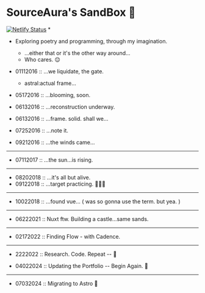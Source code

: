  
# SourceAura's SandBox 👾 
[![Netlify Status](https://api.netlify.com/api/v1/badges/cc44f316-985e-4e60-80c6-7241981a4fea/deploy-status)](https://app.netlify.com/sites/sourceaura/deploys)
*
- Exploring poetry and programming, through my imagination.
  - ...either that or it's the other way around...
  - Who cares. 😌


- 01112016 :: ...we liquidate, the gate.
  * astral:actual frame...

- 05172016 :: ...blooming, soon.

- 06132016 :: ...reconstruction underway.

- 06132016 :: ...frame. solid. shall we...

- 07252016 :: ...note it.

- 09212016 :: ...the winds came...

-------

- 07112017 :: ...the sun...is rising.

-------

- 08202018 :: ...it's all but alive. 
- 09122018 :: ...target practicing. 🏹🏹🏹

-------
- 10022018 :: ...found vue... ( was so gonna use the term. but yea. )

-------
- 06222021 :: Nuxt ftw. Building a castle...same sands. 

-------
- 02172022 :: Finding Flow - with Cadence.

-------
- 2222022 :: Research. Code. Repeat -- :shrug:

- 04022024 :: Updating the Portfolio -- Begin Again. 🪷

-------

- 07032024 :: Migrating to Astro 🚀
